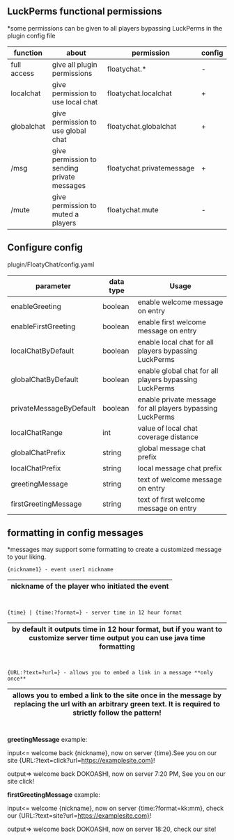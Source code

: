 ## LuckPerms functional permissions
*some permissions can be given to all players bypassing LuckPerms in the plugin config file

| function      | about | permission     |config|
| ------------- | ---------------------------------- |-----------------------|----------|
| full access   | give all plugin permissions        | floatychat.*          |-|
| localchat     | give permission to use local chat  | floatychat.localchat  |+|
| globalchat    | give permission to use global chat | floatychat.globalchat |+|
| /msg          | give permission to sending private messages| floatychat.privatemessage|+|
 | /mute        | give permission to muted a players | floatychat.mute|-|

## Configure config
plugin/FloatyChat/config.yaml

|parameter|data type    |Usage|
|---------|-------------|-|
| enableGreeting        | boolean | enable welcome message on entry |
| enableFirstGreeting   | boolean | enable first welcome message on entry |
| localChatByDefault    | boolean | enable local chat for all players bypassing LuckPerms|
|globalChatByDefault    | boolean | enable global chat for all players bypassing LuckPerms|
| privateMessageByDefault| boolean| enable private message for all players bypassing LuckPerms |
| localChatRange        | int     | value of local chat coverage distance |
| globalChatPrefix  | string  | global message chat prefix|
| localChatPrefix   | string  | local message chat prefix|
| greetingMessage       | string  | text of welcome message on entry |
| firstGreetingMessage       | string  | text of first welcome message on entry |


## formatting in config messages
*messages may support some formatting to create a customized message to your liking.

```
{nickname1} - event user1 nickname
```

|nickname of the player who initiated the event|
|-|

#
```
{time} | {time:?format=} - server time in 12 hour format
```
|by default it outputs time in 12 hour format, but if you want to customize server time output you can use java time formatting|
|-|

#
```
{URL:?text=?url=} - allows you to embed a link in a message **only once**
```
|allows you to embed a link to the site once in the message by replacing the url with an arbitrary green text. It is required to strictly follow the pattern!|
|-|

#


__greetingMessage__   example:

input<= welcome back {nickname}, now on server {time}.See you on our site {URL:?text=click?url=https://examplesite.com}!

output=> welcome back DOKOASHI, now on server 7:20 PM, See you on our site click!

__firstGreetingMessage__ example:

input<= welcome  {nickname}, now on server {time:?format=kk:mm}, check our  {URL:?text=site?url=https://examplesite.com}!

output=> welcome back DOKOASHI, now on server 18:20, check our site!
